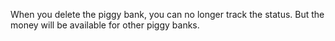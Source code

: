When you delete the piggy bank, you can no longer track the status. But the money will be available for other piggy banks.
